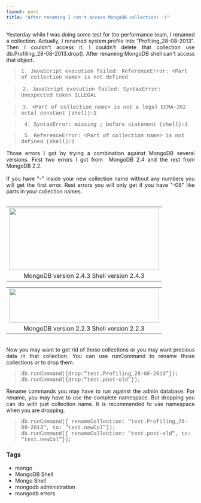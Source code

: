```yaml
---
layout: post
title: "After renaming I can't access MongoDB collection! :("
---
```


<div dir="ltr" style="text-align: left;" trbidi="on"><div style="text-align: justify;">Yesterday while I was doing some test for the performance team, I renamed a collection. Actually, I renamed system.profile into "Profiling_28-08-2013". Then I couldn't access it. I couldn't delete that collection use db.Profiling_28-08-2013.drop(). After renaming MongoDB shell can't access that object.&nbsp;</div><blockquote class="tr_bq"><span style="font-family: &quot;courier new&quot; , &quot;courier&quot; , monospace;">1. JavaScript execution failed: ReferenceError:&nbsp;&lt;Part of collection name&gt;&nbsp;is not defined</span></blockquote><blockquote class="tr_bq">&nbsp;<span style="font-family: &quot;courier new&quot; , &quot;courier&quot; , monospace;">2. JavaScript execution failed: SyntaxError: Unexpected token ILLEGAL</span></blockquote><blockquote class="tr_bq">&nbsp;<span style="font-family: &quot;courier new&quot; , &quot;courier&quot; , monospace;">3. &lt;Part of collection name&gt; is not a legal ECMA-262 octal constant (shell):1</span></blockquote><blockquote class="tr_bq"><span style="font-family: &quot;courier new&quot; , &quot;courier&quot; , monospace;">&nbsp;4. SyntaxError: missing ; before statement (shell):1</span></blockquote><blockquote class="tr_bq"><span style="font-family: &quot;courier new&quot; , &quot;courier&quot; , monospace;">&nbsp;5. ReferenceError:&nbsp;&lt;Part of collection name&gt;&nbsp;is not defined (shell):1</span></blockquote><div style="text-align: justify;">Those errors I got by trying a combination against MongoDB several versions. First two errors I got from &nbsp;MongoDB 2.4 and the rest from MongoDB 2.2.</div><div style="text-align: justify;"><br /></div><div style="text-align: justify;">If you have "-" inside your new collection name without any numbers you will get the first error. Rest errors you will only get if you have "-08" like parts in your collection names.</div><div class="separator" style="clear: both; text-align: center;"><br /></div><table align="center" cellpadding="0" cellspacing="0" class="tr-caption-container" style="margin-left: auto; margin-right: auto; text-align: center;"><tbody><tr><td style="text-align: center;"><a href="http://2.bp.blogspot.com/-7ztbtKLg4qI/Uh7GI63bFoI/AAAAAAAAAz4/oboeQv3egm8/s1600/Screenshot+from+2013-08-29+09:24:12.png" imageanchor="1" style="margin-left: auto; margin-right: auto;"><img border="0" height="165" src="https://2.bp.blogspot.com/-7ztbtKLg4qI/Uh7GI63bFoI/AAAAAAAAAz4/oboeQv3egm8/s400/Screenshot+from+2013-08-29+09:24:12.png" width="400" /></a></td></tr><tr><td class="tr-caption" style="text-align: center;">MongoDB version 2.4.3 Shell version 2.4.3</td></tr></tbody></table><table align="center" cellpadding="0" cellspacing="0" class="tr-caption-container" style="margin-left: auto; margin-right: auto; text-align: center;"><tbody><tr><td style="text-align: center;"><a href="http://2.bp.blogspot.com/-_ZS0uRvZfKY/Uh7GhL5oVAI/AAAAAAAAA0A/ZMAFekxR_3Q/s1600/Screenshot+from+2013-08-29+09:26:41.png" imageanchor="1" style="margin-left: auto; margin-right: auto;"><img border="0" height="91" src="https://2.bp.blogspot.com/-_ZS0uRvZfKY/Uh7GhL5oVAI/AAAAAAAAA0A/ZMAFekxR_3Q/s400/Screenshot+from+2013-08-29+09:26:41.png" width="400" /></a></td></tr><tr><td class="tr-caption" style="text-align: center;">MongoDB version 2.2.3 Shell version 2.2.3</td></tr></tbody></table><div style="text-align: justify;"><br /></div><div style="text-align: justify;">Now you may want to get rid of those collections or you may want precious data in that collection. You can use runCommand to rename those collections or to drop them.</div><blockquote class="tr_bq"><span style="font-family: &quot;courier new&quot; , &quot;courier&quot; , monospace;">db.runCommand({drop:"test.Profiling_28-08-2013"});<br />db.runCommand({drop:"test.post-old"});</span></blockquote><div style="text-align: justify;">Rename commands you may have to run against the admin database. For rename, you may have to use the complete namespace. But dropping you can do with just collection name. It is recommended to use namespace when you are dropping.</div><blockquote class="tr_bq"><span style="font-family: &quot;courier new&quot; , &quot;courier&quot; , monospace;">db.runCommand({ renameCollection: "test.Profiling_28-08-2013", to: "test.newCol"});<br />db.runCommand({ renameCollection: "test.post-old", to: "test.newCol"});</span></blockquote></div>

### Tags

- mongo
- MongoDB Shell
- Mongo Shell
- mongodb administration
- mongodb errors